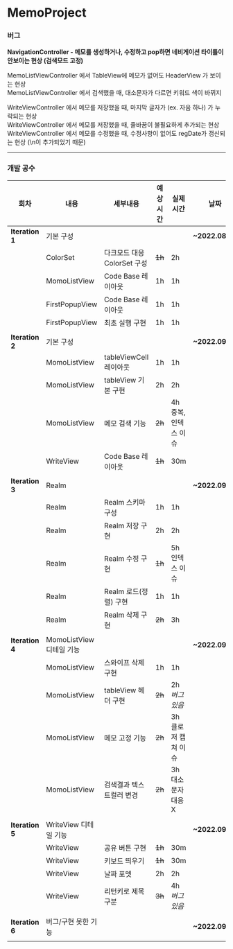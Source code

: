 # MemoProject
### 버그
**NavigationController - 메모를 생성하거나, 수정하고 pop하면 네비게이션 타이틀이 안보이는 현상 (검색모드 고정)**  

MemoListViewController 에서 TableView에 메모가 없어도 HeaderView 가 보이는 현상   
MemoListViewController 에서 검색했을 때, 대소문자가 다르면 키워드 색이 바뀌지 

WriteViewController 에서 메모를 저장했을 때, 마지막 글자가 (ex. 자음 하나) 가 누락되는 현상  
WriteViewController 에서 메모를 저장했을 때, 줄바꿈이 불필요하게 추가되는 현상   
WriteViewController 에서 메모를 수정했을 때, 수정사항이 없어도 regDate가 갱신되는 현상 (\n이 추가되었기 때문) 

-------------
### 개발 공수
| 회차 | 내용 | 세부내용 | 예상시간 | 실제시간 | 날짜 |
| --- | --- | --- | --- | --- | --- |
| **Iteration 1** | 기본 구성 |  |  |  | **~2022.08.31** |
|  | ColorSet | 다크모드 대응 ColorSet 구성 | ~~1h~~ | 2h |  |
|  | MomoListView | Code Base 레이아웃 | 1h | 1h |  |
|  | FirstPopupView | Code Base 레이아웃 | 1h | 1h |  |
|  | FirstPopupView | 최초 실행 구현 | 1h | 1h |  |
|  |  |  |  |  |  |
| **Iteration 2** | 기본 구성 |  |  |  | **~2022.09.01** |
|  | MomoListView | tableViewCell 레이아웃 | 1h | 1h |  |
|  | MomoListView | tableView 기본 구현 | 2h | 2h |  |
|  | MomoListView | 메모 검색 기능 | ~~2h~~ | 4h 중복, 인덱스 이슈 |  |
|  | WriteView | Code Base 레이아웃 | ~~1h~~ | 30m |  |
|  |  |  |  |  |  |
| **Iteration 3** | Realm |  |  |  | **~2022.09.02** |
|  | Realm | Realm 스키마 구성 | 1h | 1h |  |
|  | Realm | Realm 저장 구현 | 2h | 2h |  |
|  | Realm | Realm 수정 구현 | ~~1h~~ | 5h 인덱스 이슈 |  |
|  | Realm | Realm 로드(정렬) 구현 | 1h | 1h |  |
|  | Realm | Realm 삭제 구현 | ~~2h~~ | 3h |  |
|  |  |  |  |  |  |
| **Iteration 4** | MomoListView 디테일 기능 |  |  |  | **~2022.09.03** |
|  | MomoListView | 스와이프 삭제 구현 | 1h | 1h |  |
|  | MomoListView | tableView 헤더 구현 | ~~2h~~ | 2h *버그있음* |  |
|  | MomoListView | 메모 고정 기능 | ~~2h~~ | 3h 클로저 캡쳐 이슈 |  |
|  | MomoListView | 검색결과 텍스트컬러 변경 | ~~2h~~ | 3h 대소문자 대응 X |  |
|  |  |  |  |  |  |
| **Iteration 5** | WriteView 디테일 기능 |  |  |  | **~2022.09.04** |
|  | WriteView | 공유 버튼 구현 | ~~1h~~ | 30m |  |
|  | WriteView | 키보드 띄우기 | ~~1h~~ | 30m |  |
|  | WriteView | 날짜 포멧 | 2h | 2h |  |
|  | WriteView | 리턴키로 제목 구분 | ~~3h~~ | 4h *버그있음* |  |
|  |  |  |  |  |  |
| **Iteration 6** | 버그/구현 못한 기능 |  |  |  | **~2022.09.05** |
|  |  |  |  |  |  |

